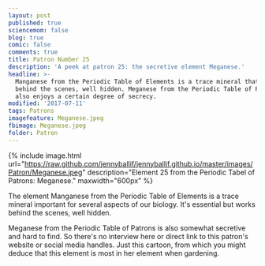```yaml
---
layout: post
published: true
sciencemom: false
blog: true
comic: false
comments: true
title: Patron Number 25
description: 'A peek at patron 25: the secretive element Meganese.'
headline: >-
  Manganese from the Periodic Table of Elements is a trace mineral that works
  behind the scenes, well hidden. Meganese from the Periodic Table of Patrons
  also enjoys a certain degree of secrecy.
modified: '2017-07-11'
tags: Patrons
imagefeature: Meganese.jpeg
fbimage: Meganese.jpeg
folder: Patron
---
```

{% include image.html url="https://raw.github.com/jennyballif/jennyballif.github.io/master/images/Patron/Meganese.jpeg" description="Element 25 from the Periodic Tabel of Patrons: Meganese." maxwidth="600px" %}


The element Manganese from the Periodic Table of Elements is a trace mineral important for several aspects of our biology. It's essential but works behind the scenes, well hidden. 

Meganese from the Periodic Table of Patrons is also somewhat secretive and hard to find. So there's no interview here or direct link to this patron's website or social media handles. Just this cartoon, from which you might deduce that this element is most in her element when gardening.
